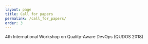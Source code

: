 ```yaml
---
layout: page
title: Call for papers
permalink: /call_for_papers/
order: 3
---
```

4th International Workshop on Quality-Aware DevOps (QUDOS 2018)

